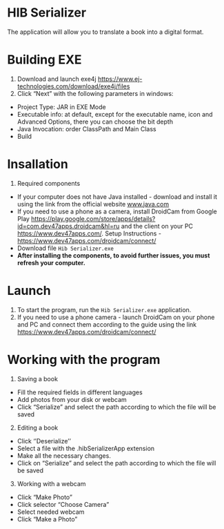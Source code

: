 # HIB Serializer

The application will allow you to translate a book into a digital format.

# Building EXE
1) Download and launch exe4j https://www.ej-technologies.com/download/exe4j/files
2) Click “Next” with the following parameters in windows:
- Project Type: JAR in EXE Mode
- Executable info: at default, except for the executable name, icon and Advanced Options, there you can choose the bit depth
- Java Invocation: order ClassPath and Main Class
- Build

# Insallation
1) Required components 
- If your computer does not have Java installed - download and install it using the link from the official website www.java.com
- If you need to use a phone as a camera, install DroidCam from Google Play  https://play.google.com/store/apps/details?id=com.dev47apps.droidcam&hl=ru and the client on your PC https://www.dev47apps.com/. 
Setup Instructions - https://www.dev47apps.com/droidcam/connect/
- Download file `Hib Serializer.exe`
- **After installing the components, to avoid further issues, you must refresh your computer.**

# Launch
1) To start the program, run the `Hib Serializer.exe` application.
2) If you need to use a phone camera - launch DroidCam on your phone and PC and connect them according to the guide using the link 
https://www.dev47apps.com/droidcam/connect/

# Working with the program 
1) Saving a book
- Fill the required fields in different languages
- Add photos from your disk or webcam
- Click “Serialize” and select the path according to which the file will be saved

2) Editing a book
- Click ‘’Deserialize’’
- Select a file with the .hibSerializerApp extension 
- Make all the necessary changes.
- Click on “Serialize” and select the path according to which the file will be saved

3) Working with a webcam
- Click “Make Photo” 
- Click selector “Choose Camera”
- Select needed webcam
- Click “Make a Photo” 
